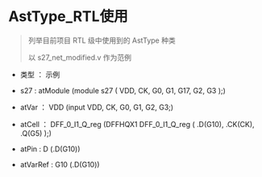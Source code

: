# AstType_RTL使用

> 列举目前项目 RTL 级中使用到的 AstType 种类
>
> 以 s27_net_modified.v 作为范例

- 类型 ： 示例

- s27 : atModule (module s27 ( VDD, CK, G0, G1, G17, G2, G3 );)
- atVar ： VDD (input VDD, CK, G0, G1, G2, G3;)
- atCell ： DFF_0_I1_Q_reg (DFFHQX1 DFF_0_I1_Q_reg ( .D(G10), .CK(CK), .Q(G5) );)
- atPin : D (.D(G10))
- atVarRef : G10 (.D(G10))
